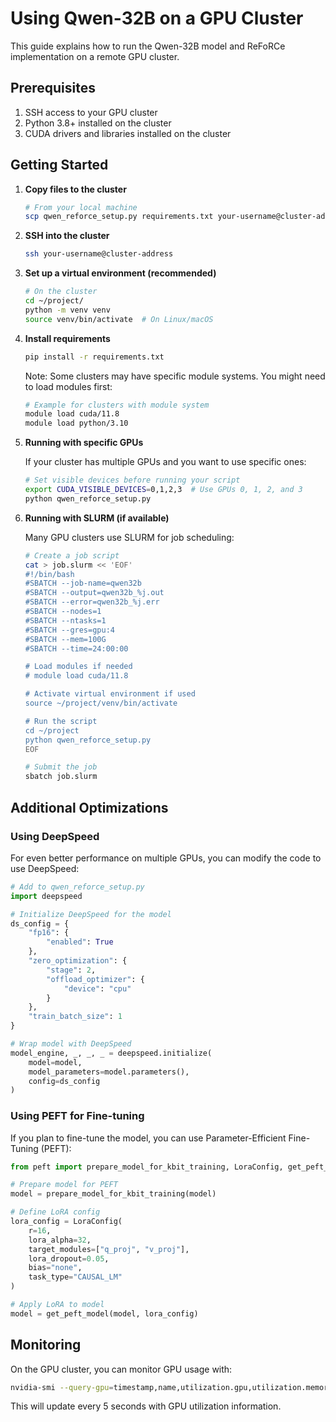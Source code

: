 # Using Qwen-32B on a GPU Cluster

This guide explains how to run the Qwen-32B model and ReFoRCe implementation on a remote GPU cluster.

## Prerequisites

1. SSH access to your GPU cluster
2. Python 3.8+ installed on the cluster
3. CUDA drivers and libraries installed on the cluster

## Getting Started

1. **Copy files to the cluster**

   ```bash
   # From your local machine
   scp qwen_reforce_setup.py requirements.txt your-username@cluster-address:~/project/
   ```

2. **SSH into the cluster**

   ```bash
   ssh your-username@cluster-address
   ```

3. **Set up a virtual environment (recommended)**

   ```bash
   # On the cluster
   cd ~/project/
   python -m venv venv
   source venv/bin/activate  # On Linux/macOS
   ```

4. **Install requirements**

   ```bash
   pip install -r requirements.txt
   ```

   Note: Some clusters may have specific module systems. You might need to load modules first:
   
   ```bash
   # Example for clusters with module system
   module load cuda/11.8
   module load python/3.10
   ```

5. **Running with specific GPUs**

   If your cluster has multiple GPUs and you want to use specific ones:

   ```bash
   # Set visible devices before running your script
   export CUDA_VISIBLE_DEVICES=0,1,2,3  # Use GPUs 0, 1, 2, and 3
   python qwen_reforce_setup.py
   ```

6. **Running with SLURM (if available)**

   Many GPU clusters use SLURM for job scheduling:

   ```bash
   # Create a job script
   cat > job.slurm << 'EOF'
   #!/bin/bash
   #SBATCH --job-name=qwen32b
   #SBATCH --output=qwen32b_%j.out
   #SBATCH --error=qwen32b_%j.err
   #SBATCH --nodes=1
   #SBATCH --ntasks=1
   #SBATCH --gres=gpu:4
   #SBATCH --mem=100G
   #SBATCH --time=24:00:00
   
   # Load modules if needed
   # module load cuda/11.8
   
   # Activate virtual environment if used
   source ~/project/venv/bin/activate
   
   # Run the script
   cd ~/project
   python qwen_reforce_setup.py
   EOF
   
   # Submit the job
   sbatch job.slurm
   ```

## Additional Optimizations

### Using DeepSpeed

For even better performance on multiple GPUs, you can modify the code to use DeepSpeed:

```python
# Add to qwen_reforce_setup.py
import deepspeed

# Initialize DeepSpeed for the model
ds_config = {
    "fp16": {
        "enabled": True
    },
    "zero_optimization": {
        "stage": 2,
        "offload_optimizer": {
            "device": "cpu"
        }
    },
    "train_batch_size": 1
}

# Wrap model with DeepSpeed
model_engine, _, _, _ = deepspeed.initialize(
    model=model,
    model_parameters=model.parameters(),
    config=ds_config
)
```

### Using PEFT for Fine-tuning

If you plan to fine-tune the model, you can use Parameter-Efficient Fine-Tuning (PEFT):

```python
from peft import prepare_model_for_kbit_training, LoraConfig, get_peft_model

# Prepare model for PEFT
model = prepare_model_for_kbit_training(model)

# Define LoRA config
lora_config = LoraConfig(
    r=16,
    lora_alpha=32,
    target_modules=["q_proj", "v_proj"],
    lora_dropout=0.05,
    bias="none",
    task_type="CAUSAL_LM"
)

# Apply LoRA to model
model = get_peft_model(model, lora_config)
```

## Monitoring

On the GPU cluster, you can monitor GPU usage with:

```bash
nvidia-smi --query-gpu=timestamp,name,utilization.gpu,utilization.memory,memory.total,memory.free,memory.used --format=csv -l 5
```

This will update every 5 seconds with GPU utilization information.
